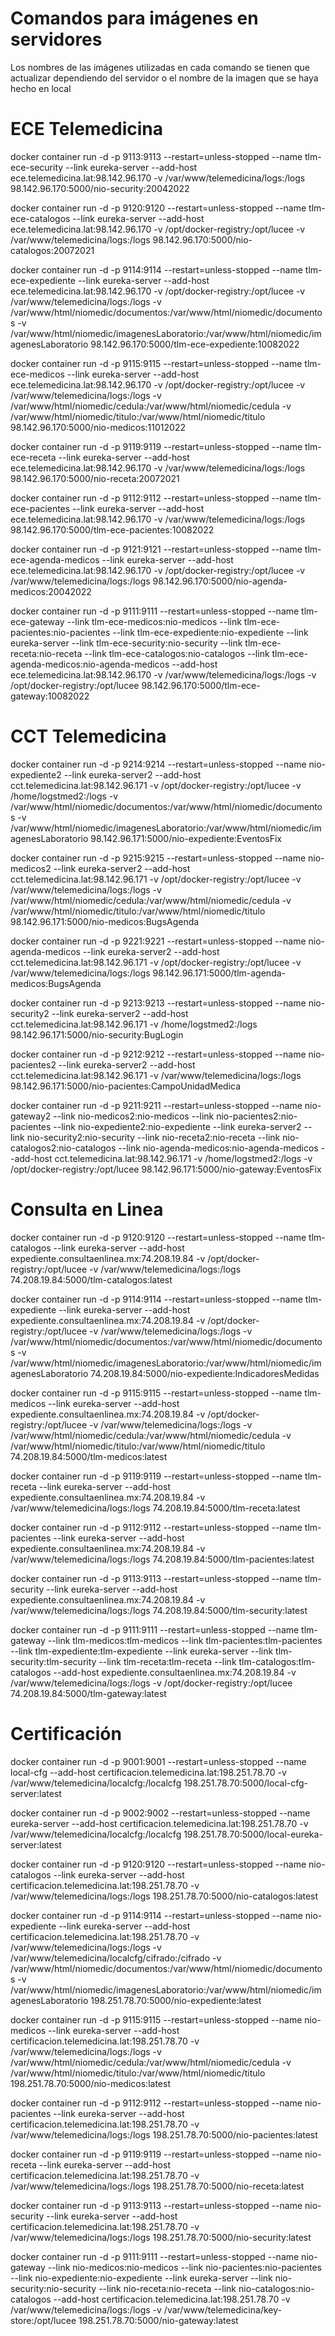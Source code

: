 # Comandos para imágenes en servidores

Los nombres de las imágenes utilizadas en cada comando se tienen que actualizar dependiendo del servidor o el nombre de la imagen que se haya hecho en local

# ECE Telemedicina

docker container run -d -p 9113:9113 --restart=unless-stopped --name tlm-ece-security --link eureka-server --add-host ece.telemedicina.lat:98.142.96.170 -v /var/www/telemedicina/logs:/logs 98.142.96.170:5000/nio-security:20042022

docker container run -d -p 9120:9120 --restart=unless-stopped --name tlm-ece-catalogos --link eureka-server --add-host ece.telemedicina.lat:98.142.96.170 -v /opt/docker-registry:/opt/lucee -v /var/www/telemedicina/logs:/logs 98.142.96.170:5000/nio-catalogos:20072021

docker container run -d -p 9114:9114 --restart=unless-stopped --name tlm-ece-expediente --link eureka-server --add-host ece.telemedicina.lat:98.142.96.170 -v /opt/docker-registry:/opt/lucee -v /var/www/telemedicina/logs:/logs -v /var/www/html/niomedic/documentos:/var/www/html/niomedic/documentos -v /var/www/html/niomedic/imagenesLaboratorio:/var/www/html/niomedic/imagenesLaboratorio 98.142.96.170:5000/tlm-ece-expediente:10082022

docker container run -d -p 9115:9115 --restart=unless-stopped --name tlm-ece-medicos --link eureka-server --add-host ece.telemedicina.lat:98.142.96.170 -v /opt/docker-registry:/opt/lucee -v /var/www/telemedicina/logs:/logs -v /var/www/html/niomedic/cedula:/var/www/html/niomedic/cedula -v /var/www/html/niomedic/titulo:/var/www/html/niomedic/titulo 98.142.96.170:5000/nio-medicos:11012022

docker container run -d -p 9119:9119 --restart=unless-stopped --name tlm-ece-receta --link eureka-server --add-host ece.telemedicina.lat:98.142.96.170 -v /var/www/telemedicina/logs:/logs 98.142.96.170:5000/nio-receta:20072021

docker container run -d -p 9112:9112 --restart=unless-stopped --name tlm-ece-pacientes --link eureka-server --add-host ece.telemedicina.lat:98.142.96.170 -v /var/www/telemedicina/logs:/logs 98.142.96.170:5000/tlm-ece-pacientes:10082022

docker container run -d -p 9121:9121 --restart=unless-stopped --name tlm-ece-agenda-medicos --link eureka-server --add-host ece.telemedicina.lat:98.142.96.170 -v /opt/docker-registry:/opt/lucee -v /var/www/telemedicina/logs:/logs 98.142.96.170:5000/nio-agenda-medicos:20042022

docker container run -d -p 9111:9111 --restart=unless-stopped --name tlm-ece-gateway --link tlm-ece-medicos:nio-medicos --link tlm-ece-pacientes:nio-pacientes --link tlm-ece-expediente:nio-expediente --link eureka-server --link tlm-ece-security:nio-security --link tlm-ece-receta:nio-receta --link tlm-ece-catalogos:nio-catalogos --link tlm-ece-agenda-medicos:nio-agenda-medicos --add-host ece.telemedicina.lat:98.142.96.170 -v /var/www/telemedicina/logs:/logs -v /opt/docker-registry:/opt/lucee 98.142.96.170:5000/tlm-ece-gateway:10082022

# CCT Telemedicina

docker container run -d -p 9214:9214 --restart=unless-stopped --name nio-expediente2 --link eureka-server2 --add-host cct.telemedicina.lat:98.142.96.171 -v /opt/docker-registry:/opt/lucee -v /home/logstmed2:/logs -v /var/www/html/niomedic/documentos:/var/www/html/niomedic/documentos -v /var/www/html/niomedic/imagenesLaboratorio:/var/www/html/niomedic/imagenesLaboratorio 98.142.96.171:5000/nio-expediente:EventosFix

docker container run -d -p 9215:9215 --restart=unless-stopped --name nio-medicos2 --link eureka-server2 --add-host cct.telemedicina.lat:98.142.96.171 -v /opt/docker-registry:/opt/lucee -v /var/www/telemedicina/logs:/logs -v /var/www/html/niomedic/cedula:/var/www/html/niomedic/cedula -v /var/www/html/niomedic/titulo:/var/www/html/niomedic/titulo 98.142.96.171:5000/nio-medicos:BugsAgenda

docker container run -d -p 9221:9221 --restart=unless-stopped --name nio-agenda-medicos --link eureka-server2 --add-host cct.telemedicina.lat:98.142.96.171 -v /opt/docker-registry:/opt/lucee -v /var/www/telemedicina/logs:/logs 98.142.96.171:5000/tlm-agenda-medicos:BugsAgenda

docker container run -d -p 9213:9213 --restart=unless-stopped --name nio-security2 --link eureka-server2 --add-host cct.telemedicina.lat:98.142.96.171 -v /home/logstmed2:/logs 98.142.96.171:5000/nio-security:BugLogin

docker container run -d -p 9212:9212 --restart=unless-stopped --name nio-pacientes2 --link eureka-server2 --add-host cct.telemedicina.lat:98.142.96.171 -v /var/www/telemedicina/logs:/logs 98.142.96.171:5000/nio-pacientes:CampoUnidadMedica

docker container run -d -p 9211:9211 --restart=unless-stopped --name nio-gateway2 --link nio-medicos2:nio-medicos --link nio-pacientes2:nio-pacientes --link nio-expediente2:nio-expediente --link eureka-server2 --link nio-security2:nio-security --link nio-receta2:nio-receta --link nio-catalogos2:nio-catalogos --link nio-agenda-medicos:nio-agenda-medicos --add-host cct.telemedicina.lat:98.142.96.171 -v /home/logstmed2:/logs -v /opt/docker-registry:/opt/lucee 98.142.96.171:5000/nio-gateway:EventosFix

# Consulta en Linea

docker container run -d -p 9120:9120 --restart=unless-stopped --name tlm-catalogos --link eureka-server --add-host expediente.consultaenlinea.mx:74.208.19.84 -v /opt/docker-registry:/opt/lucee -v /var/www/telemedicina/logs:/logs 74.208.19.84:5000/tlm-catalogos:latest

docker container run -d -p 9114:9114 --restart=unless-stopped --name tlm-expediente --link eureka-server --add-host expediente.consultaenlinea.mx:74.208.19.84 -v /opt/docker-registry:/opt/lucee -v /var/www/telemedicina/logs:/logs -v /var/www/html/niomedic/documentos:/var/www/html/niomedic/documentos -v /var/www/html/niomedic/imagenesLaboratorio:/var/www/html/niomedic/imagenesLaboratorio 74.208.19.84:5000/nio-expediente:IndicadoresMedidas

docker container run -d -p 9115:9115 --restart=unless-stopped --name tlm-medicos --link eureka-server --add-host expediente.consultaenlinea.mx:74.208.19.84 -v /opt/docker-registry:/opt/lucee -v /var/www/telemedicina/logs:/logs -v /var/www/html/niomedic/cedula:/var/www/html/niomedic/cedula -v /var/www/html/niomedic/titulo:/var/www/html/niomedic/titulo 74.208.19.84:5000/tlm-medicos:latest

docker container run -d -p 9119:9119 --restart=unless-stopped --name tlm-receta --link eureka-server --add-host expediente.consultaenlinea.mx:74.208.19.84 -v /var/www/telemedicina/logs:/logs 74.208.19.84:5000/tlm-receta:latest

docker container run -d -p 9112:9112 --restart=unless-stopped --name tlm-pacientes --link eureka-server --add-host expediente.consultaenlinea.mx:74.208.19.84 -v /var/www/telemedicina/logs:/logs 74.208.19.84:5000/tlm-pacientes:latest

docker container run -d -p 9113:9113 --restart=unless-stopped --name tlm-security --link eureka-server --add-host expediente.consultaenlinea.mx:74.208.19.84 -v /var/www/telemedicina/logs:/logs 74.208.19.84:5000/tlm-security:latest

docker container run -d -p 9111:9111 --restart=unless-stopped --name tlm-gateway --link tlm-medicos:tlm-medicos --link tlm-pacientes:tlm-pacientes --link tlm-expediente:tlm-expediente --link eureka-server --link tlm-security:tlm-security --link tlm-receta:tlm-receta --link tlm-catalogos:tlm-catalogos --add-host expediente.consultaenlinea.mx:74.208.19.84 -v /var/www/telemedicina/logs:/logs -v /opt/docker-registry:/opt/lucee 74.208.19.84:5000/tlm-gateway:latest

# Certificación

docker container run -d -p 9001:9001 --restart=unless-stopped --name local-cfg --add-host certificacion.telemedicina.lat:198.251.78.70 -v /var/www/telemedicina/localcfg:/localcfg 198.251.78.70:5000/local-cfg-server:latest

docker container run -d -p 9002:9002 --restart=unless-stopped --name eureka-server --add-host certificacion.telemedicina.lat:198.251.78.70 -v /var/www/telemedicina/localcfg:/localcfg 198.251.78.70:5000/local-eureka-server:latest

docker container run -d -p 9120:9120 --restart=unless-stopped --name nio-catalogos --link eureka-server --add-host certificacion.telemedicina.lat:198.251.78.70 -v /var/www/telemedicina/logs:/logs 198.251.78.70:5000/nio-catalogos:latest

docker container run -d -p 9114:9114 --restart=unless-stopped --name nio-expediente --link eureka-server --add-host certificacion.telemedicina.lat:198.251.78.70 -v /var/www/telemedicina/logs:/logs -v /var/www/telemedicina/localcfg/cifrado:/cifrado -v /var/www/html/niomedic/documentos:/var/www/html/niomedic/documentos -v /var/www/html/niomedic/imagenesLaboratorio:/var/www/html/niomedic/imagenesLaboratorio 198.251.78.70:5000/nio-expediente:latest

docker container run -d -p 9115:9115 --restart=unless-stopped --name nio-medicos --link eureka-server --add-host certificacion.telemedicina.lat:198.251.78.70 -v /var/www/telemedicina/logs:/logs -v /var/www/html/niomedic/cedula:/var/www/html/niomedic/cedula -v /var/www/html/niomedic/titulo:/var/www/html/niomedic/titulo 198.251.78.70:5000/nio-medicos:latest

docker container run -d -p 9112:9112 --restart=unless-stopped --name nio-pacientes --link eureka-server --add-host certificacion.telemedicina.lat:198.251.78.70 -v /var/www/telemedicina/logs:/logs 198.251.78.70:5000/nio-pacientes:latest

docker container run -d -p 9119:9119 --restart=unless-stopped --name nio-receta --link eureka-server --add-host certificacion.telemedicina.lat:198.251.78.70 -v /var/www/telemedicina/logs:/logs 198.251.78.70:5000/nio-receta:latest

docker container run -d -p 9113:9113 --restart=unless-stopped --name nio-security --link eureka-server --add-host certificacion.telemedicina.lat:198.251.78.70 -v /var/www/telemedicina/logs:/logs 198.251.78.70:5000/nio-security:latest

docker container run -d -p 9111:9111 --restart=unless-stopped --name nio-gateway --link nio-medicos:nio-medicos --link nio-pacientes:nio-pacientes --link nio-expediente:nio-expediente --link eureka-server --link nio-security:nio-security --link nio-receta:nio-receta --link nio-catalogos:nio-catalogos --add-host certificacion.telemedicina.lat:198.251.78.70 -v /var/www/telemedicina/logs:/logs -v /var/www/telemedicina/key-store:/opt/lucee 198.251.78.70:5000/nio-gateway:latest
